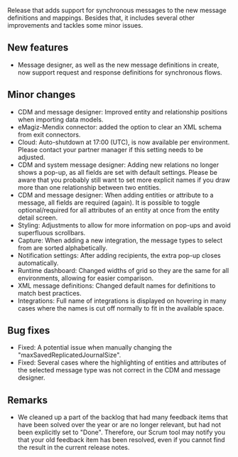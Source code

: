 Release that adds support for synchronous messages to the new message definitions and mappings. Besides that, it includes several other improvements and tackles some minor issues.
## New features
- Message designer, as well as the new message definitions in create, now support request and response definitions for synchronous flows.
## Minor changes
- CDM and message designer: Improved entity and relationship positions when importing data models.
- eMagiz-Mendix connector: added the option to clear an XML schema from exit connectors.
- Cloud: Auto-shutdown at 17:00 (UTC), is now available per environment. Please contact your partner manager if this setting needs to be adjusted.
- CDM and system message designer: Adding new relations no longer shows a pop-up, as all fields are set with default settings. Please be aware that you probably still want to set more explicit names if you draw more than one relationship between two entities.
- CDM and message designer: When adding entities or attribute to a message, all fields are required (again). It is possible to toggle optional/required for all attributes of an entity at once from the entity detail screen.
- Styling: Adjustments to allow for more information on pop-ups and avoid superfluous scrollbars.
- Capture: When adding a new integration, the message types to select from are sorted alphabetically.
- Notification settings: After adding recipients, the extra pop-up closes automatically.
- Runtime dashboard: Changed widths of grid so they are the same for all environments, allowing for easier comparison.
- XML message definitions: Changed default names for definitions to match best practices.
- Integrations: Full name of integrations is displayed on hovering in many cases where the names is cut off normally to fit in the available space.
## Bug fixes
- Fixed: A potential issue when manually changing the "maxSavedReplicatedJournalSize".
- Fixed: Several cases where the highlighting of entities and attributes of the selected message type was not correct in the CDM and message designer.
## Remarks
- We cleaned up a part of the backlog that had many feedback items that have been solved over the year or are no longer relevant, but had not been explicitly set to "Done". Therefore, our Scrum tool may notify you that your old feedback item has been resolved, even if you cannot find the result in the current release notes.
